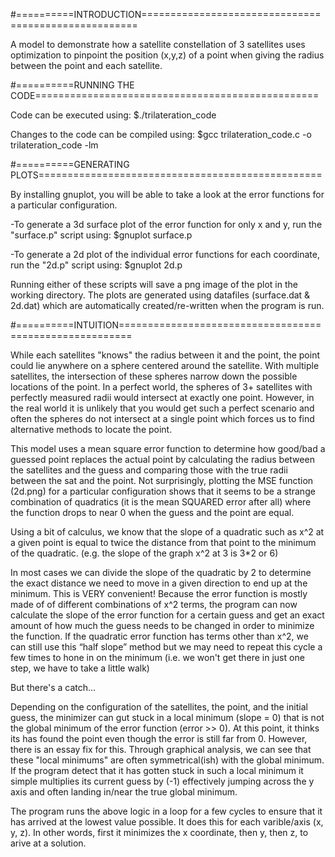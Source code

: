 #==========INTRODUCTION=====================================================

A model to demonstrate how a satellite constellation of 3 satellites uses
optimization to pinpoint the position (x,y,z) of a point when giving the
radius between the point and each satellite.

#==========RUNNING THE CODE=================================================

Code can be executed using:
$./trilateration_code

Changes to the code can be compiled using:
$gcc trilateration_code.c -o trilateration_code -lm

#==========GENERATING PLOTS=================================================

By installing gnuplot, you will be able to take a look at the error
functions for a particular configuration.

-To generate a 3d surface plot of the error function for only x and y,
run the "surface.p" script using:
$gnuplot surface.p

-To generate a 2d plot of the individual error functions for each
coordinate, run the "2d.p" script using:
$gnuplot 2d.p

Running either of these scripts will save a png image of the plot
in the working directory.
The plots are generated using datafiles (surface.dat & 2d.dat)
which are automatically created/re-written when the program is run.

#==========INTUITION========================================================

While each satellites "knows" the radius between it and the point,
the point could lie anywhere on a sphere centered around the satellite.
With multiple satellites, the intersection of these spheres narrow down
the possible locations of the point. In a perfect world, the spheres of
3+ satellites with perfectly measured radii would intersect at exactly
one point.  However, in the real world it is unlikely that you would get
such a perfect scenario and often the spheres do not intersect at a
single point which forces us to find alternative methods to locate the
point.

This model uses a mean square error function to determine how good/bad a
guessed point replaces the actual point by calculating the radius between
the satellites and the guess and comparing those with the true radii
between the sat and the point.  Not surprisingly, plotting the MSE function
(2d.png) for a particular configuration shows that it seems to be a strange
combination of quadratics (it is the mean SQUARED error after all) where
the function drops to near 0 when the guess and the point are equal.

Using a bit of calculus, we know that the slope of a quadratic such as x^2
at a given point is equal to twice the distance from that point to the
minimum of the quadratic.
(e.g. the slope of the graph x^2 at 3 is 3*2 or 6)

In most cases we can divide the slope of the quadratic by 2 to determine
the exact distance we need to move in a given direction to end up at the
minimum. This is VERY convenient! Because the error function is mostly
made of of different combinations of x^2 terms, the program can now
calculate the slope of the error function for a certain guess and get
an exact amount of how much the guess needs to be changed in order to
minimize the function.  If the quadratic error function has terms other
than x^2, we can still use this “half slope” method but we may need to
repeat this cycle a few times to hone in on the minimum (i.e. we won't
get there in just one step, we have to take a little walk)

But there's a catch...

Depending on the configuration of the satellites, the point, and the
initial guess, the minimizer can gut stuck in a local minimum (slope = 0)
that is not the global minimum of the error function (error >> 0).  At
this point, it thinks its has found the point even though the error is
still far from 0.  However, there is an essay fix for this.  Through
graphical analysis, we can see that these "local minimums" are often
symmetrical(ish) with the global minimum. If the program detect that it
has gotten stuck in such a local minimum it simple multiplies its current
guess by (-1) effectively jumping across the y axis and often landing
in/near the true global minimum.

The program runs the above logic in a loop for a few cycles to ensure
that it has arrived at the lowest value possible. It does this for
each varible/axis (x, y, z).  In other words, first it minimizes
the x coordinate, then y, then z, to arive at a solution.





